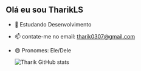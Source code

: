 ## Olá eu sou TharikLS
- 🌱 Estudando Desenvolvimento 
- 📫 contate-me no email: tharik0307@gmail.com
- 😄 Pronomes: Ele/Dele

  ![Tharik GitHub stats](https://github-readme-stats.vercel.app/api?username=tharikls&show_icons=true&theme=tokyonight)
